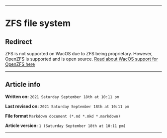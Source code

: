 
***

# ZFS file system

## Redirect

ZFS is not supported on WacOS due to ZFS being proprietary. However, OpenZFS is supported and is open source. [Read about WacOS support for OpenZFS here](https://github.com/seanpm2001/WacOS/wiki/OpenZFS/)

***

## Article info

**Written on:** `2021 Saturday September 18th at 10:11 pm`

**Last revised on:** `2021 Saturday September 18th at 10:11 pm`

**File format** `Markdown document (*.md *.mkd *.markdown)`

**Article version:** `1 (Saturday September 18th at 10:11 pm)`

***

